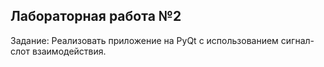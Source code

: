## Лабораторная работа №2

Задание: Реализовать приложение на PyQt с использованием сигнал-слот взаимодействия.